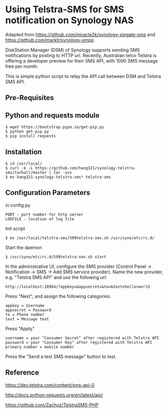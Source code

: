 Using Telstra-SMS for SMS notification on Synology NAS
==============================================

Adapted from https://github.com/miracle2k/synology-sipgate-sms and
https://github.com/marklr/synology-xmpp

DiskStation Manager (DSM) of Synology supports sending SMS notifications by
posting to HTTP url. Recently, Australian telco Telstra is offering a developer
preview for their SMS API, with 1000 SMS message free per month.

This is simple python script to relay the API call between DSM and Telstra SMS API.


Pre-Requisites
--------------

Python and requests module
-------------------
```shell
$ wget https://bootstrap.pypa.io/get-pip.py
$ python get-pip.py
$ pip install requests
```

Installation
------------
```
$ cd /usr/local/
$ curl -k -L https://github.com/hang321/synology-telstra-sms/tarball/master | tar -xzv
$ mv hang321-synology-telstra-sms* telstra-sms
```
Configuration Parameters
-------------------------
in config.py
```
PORT - port number for http server
LOGFILE - location of log file
```

Init script
```
$ mv /usr/local/telstra-sms/S99telstra-sms.sh /usr/syno/etc/rc.d/
```

Start the daemon
```
$ /usr/syno/etc/rc.d/S99telstra-sms.sh start
```

In the administrative UI, configure the SMS provider (Control Panel -> Notification -> SMS -> Add SMS service provider). Name the new provider, e.g. "Telstra SMS API" and use the following url:

    http://localhost:18964/?appkey=&appsecret=&to=&text=hello+world

Press "Next", and assign the following categories:

    appkey = Username
    appsecret = Password
    to = Phone number
    text = Message text

Press "Apply"

    username = your "Consumer Secret" after registered with Telstra API
    password = your "Consumer Key" after registered with Telstra API
    primary number = mobile number

Press the "Send a test SMS message" button to test.


Reference
--------------
https://dev.telstra.com/content/sms-api-0

http://docs.python-requests.org/en/latest/api/

https://github.com/Zachoz/TelstraSMS-PHP
